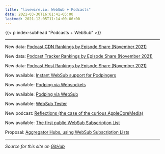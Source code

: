 ```yaml
---
title: "livewire.io: WebSub + Podcasts"
date: 2021-03-30T16:01:41-05:00
lastmod: 2021-12-05T11:14:00-06:00
---
```


{{< p index-subhead "Podcasts + WebSub" >}}

---

New data: [Podcast CDN Rankings by Episode Share (November 2021)](/podcast-cdns-by-episode-share)

New data: [Podcast Tracker Rankings by Episode Share (November 2021)](/podcast-trackers-by-episode-share)

New data: [Podcast Host Rankings by Episode Share (November 2021)](/podcast-hosts-by-episode-share)

Now available: [Instant WebSub support for Podpingers](/instant-websub-for-podpingers)

Now available: [Podping via Websockets](/podping-via-websockets)

Now available: [Podping via WebSub](/podping-via-websub)

Now available: [WebSub Tester](/websub-tester)

New podcast: [Reflections (the case of the curious AppleCoreMedia)](/new-podcast-reflections)

Now available: [The first public WebSub Subscription List](/first-public-subscription-list)

Proposal: [Aggregator Hubs, using WebSub Subscription Lists](/aggregator-hubs)

---

*Source for this site on [GitHub](https://github.com/skymethod/livewire-web)*
